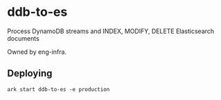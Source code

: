 # ddb-to-es

Process DynamoDB streams and INDEX, MODIFY, DELETE Elasticsearch documents

Owned by eng-infra.

## Deploying

```
ark start ddb-to-es -e production
```
